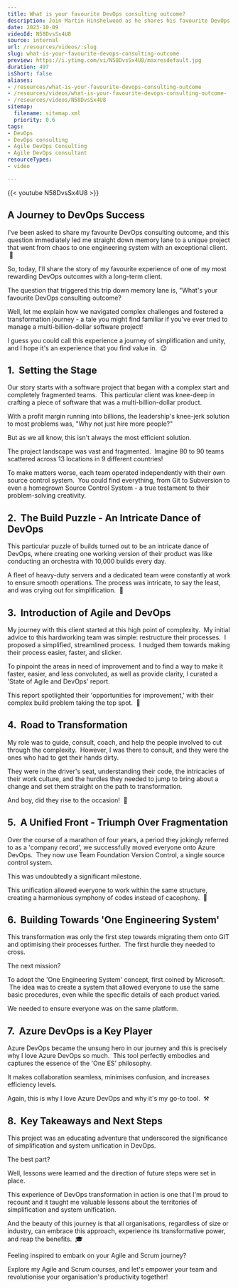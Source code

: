 ```yaml
---
title: What is your favourite DevOps consulting outcome?
description: Join Martin Hinshelwood as he shares his favourite DevOps consulting outcome, highlighting the transformative power of agile practices in diverse industries.
date: 2023-10-09
videoId: N58DvsSx4U8
source: internal
url: /resources/videos/:slug
slug: what-is-your-favourite-devops-consulting-outcome
preview: https://i.ytimg.com/vi/N58DvsSx4U8/maxresdefault.jpg
duration: 497
isShort: false
aliases:
- /resources/what-is-your-favourite-devops-consulting-outcome
- /resources/videos/what-is-your-favourite-devops-consulting-outcome-
- /resources/videos/N58DvsSx4U8
sitemap:
  filename: sitemap.xml
  priority: 0.6
tags:
- DevOps
- DevOps consulting
- Agile DevOps Consulting
- Agile DevOps consultant
resourceTypes:
- video

---
```

{{< youtube N58DvsSx4U8 >}}

## A Journey to DevOps Success

I've been asked to share my favourite DevOps consulting outcome, and this question immediately led me straight down memory lane to a unique project that went from chaos to one engineering system with an exceptional client.  🎯

So, today, I'll share the story of my favourite experience of one of my most rewarding DevOps outcomes with a long-term client. 

The question that triggered this trip down memory lane is, "What's your favourite DevOps consulting outcome?

Well, let me explain how we navigated complex challenges and fostered a transformation journey - a tale you might find familiar if you've ever tried to manage a multi-billion-dollar software project! 

I guess you could call this experience a journey of simplification and unity, and I hope it's an experience that you find value in.  😉

## 1\.  Setting the Stage

Our story starts with a software project that began with a complex start and completely fragmented teams.  This particular client was knee-deep in crafting a piece of software that was a multi-billion-dollar product.

With a profit margin running into billions, the leadership's knee-jerk solution to most problems was, "Why not just hire more people?"

But as we all know, this isn't always the most efficient solution.

The project landscape was vast and fragmented.  Imagine 80 to 90 teams scattered across 13 locations in 9 different countries!

To make matters worse, each team operated independently with their own source control system.  You could find everything, from Git to Subversion to even a homegrown Source Control System - a true testament to their problem-solving creativity.

## 2\.  The Build Puzzle - An Intricate Dance of DevOps

This particular puzzle of builds turned out to be an intricate dance of DevOps, where creating one working version of their product was like conducting an orchestra with 10,000 builds every day.

A fleet of heavy-duty servers and a dedicated team were constantly at work to ensure smooth operations. The process was intricate, to say the least, and was crying out for simplification.  🔧

## 3\.  Introduction of Agile and DevOps

My journey with this client started at this high point of complexity.  My initial advice to this hardworking team was simple: restructure their processes.  I proposed a simplified, streamlined process.  I nudged them towards making their process easier, faster, and slicker.

To pinpoint the areas in need of improvement and to find a way to make it faster, easier, and less convoluted, as well as provide clarity, I curated a 'State of Agile and DevOps' report.

This report spotlighted their 'opportunities for improvement,' with their complex build problem taking the top spot.  🔄

## 4\.  Road to Transformation

My role was to guide, consult, coach, and help the people involved to cut through the complexity.  However, I was there to consult, and they were the ones who had to get their hands dirty.

They were in the driver's seat, understanding their code, the intricacies of their work culture, and the hurdles they needed to jump to bring about a change and set them straight on the path to transformation.

And boy, did they rise to the occasion!  🚀

## 5\.  A Unified Front - Triumph Over Fragmentation

Over the course of a marathon of four years, a period they jokingly referred to as a 'company record', we successfully moved everyone onto Azure DevOps.  They now use Team Foundation Version Control, a single source control system.

This was undoubtedly a significant milestone.

This unification allowed everyone to work within the same structure, creating a harmonious symphony of codes instead of cacophony.  🎯

## 6\.  Building Towards 'One Engineering System'

This transformation was only the first step towards migrating them onto GIT and optimising their processes further.  The first hurdle they needed to cross.

The next mission?

To adopt the 'One Engineering System' concept, first coined by Microsoft.  The idea was to create a system that allowed everyone to use the same basic procedures, even while the specific details of each product varied.

We needed to ensure everyone was on the same platform.

## 7\.  Azure DevOps is a Key Player

Azure DevOps became the unsung hero in our journey and this is precisely why I love Azure DevOps so much.  This tool perfectly embodies and captures the essence of the 'One ES' philosophy.

It makes collaboration seamless, minimises confusion, and increases efficiency levels.

Again, this is why I love Azure DevOps and why it's my go-to tool.  ⚒️

## 8\.  Key Takeaways and Next Steps

This project was an educating adventure that underscored the significance of simplification and system unification in DevOps.

The best part?

Well, lessons were learned and the direction of future steps were set in place.

This experience of DevOps transformation in action is one that I'm proud to recount and it taught me valuable lessons about the territories of simplification and system unification.

And the beauty of this journey is that all organisations, regardless of size or industry, can embrace this approach, experience its transformative power, and reap the benefits.  🎓

Feeling inspired to embark on your Agile and Scrum journey?

Explore my Agile and Scrum courses, and let's empower your team and revolutionise your organisation's productivity together!








